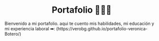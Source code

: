 <h1 style="text-align: center;">Portafolio 👩‍💻📖 </h1>
Bienvenido a mi portafolio. aqui te cuento mis habilidades, mi educación y mi experiencia laboral ➡: (https://verobg.github.io/portafolio-veronica-Botero/)
